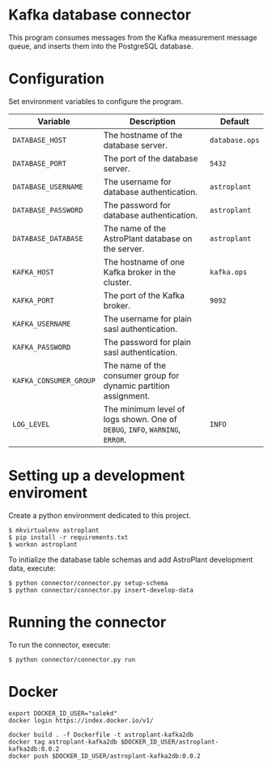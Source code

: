 # Kafka database connector
This program consumes messages from the Kafka measurement message queue,
and inserts them into the PostgreSQL database.

# Configuration
Set environment variables to configure the program.

| Variable | Description | Default |
|-|-|-|
| `DATABASE_HOST` | The hostname of the database server. | `database.ops` |
| `DATABASE_PORT` | The port of the database server. | `5432` |
| `DATABASE_USERNAME` | The username for database authentication. | `astroplant` |
| `DATABASE_PASSWORD` | The password for database authentication. | `astroplant` |
| `DATABASE_DATABASE` | The name of the AstroPlant database on the server. | `astroplant` |
| `KAFKA_HOST` | The hostname of one Kafka broker in the cluster. | `kafka.ops` |
| `KAFKA_PORT` | The port of the Kafka broker. | `9092` |
| `KAFKA_USERNAME` | The username for plain sasl authentication. | |
| `KAFKA_PASSWORD` | The password for plain sasl authentication. | |
| `KAFKA_CONSUMER_GROUP` | The name of the consumer group for dynamic partition assignment. | |
| `LOG_LEVEL` | The minimum level of logs shown. One of `DEBUG`, `INFO`, `WARNING`, `ERROR`. | `INFO` |

# Setting up a development enviroment

Create a python environment dedicated to this project.

```shell
$ mkvirtualenv astroplant
$ pip install -r requirements.txt
$ workon astroplant
```

To initialize the database table schemas and add AstroPlant development data, execute:

```shell
$ python connector/connector.py setup-schema
$ python connector/connector.py insert-develop-data
```

# Running the connector
To run the connector, execute:

```shell
$ python connector/connector.py run
```

# Docker

```shell
export DOCKER_ID_USER="salekd"
docker login https://index.docker.io/v1/

docker build . -f Dockerfile -t astroplant-kafka2db
docker tag astroplant-kafka2db $DOCKER_ID_USER/astroplant-kafka2db:0.0.2
docker push $DOCKER_ID_USER/astroplant-kafka2db:0.0.2
```

